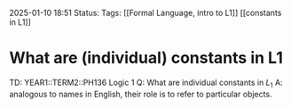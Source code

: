 2025-01-10 18:51
Status: 
Tags: [[Formal Language, intro to L1]] [[constants in L1]]
# What are (individual) constants in L1

TD: YEAR1::TERM2::PH136 Logic 1
Q: What are individual constants in $L_{1}$
A: analogous to names in English, their role is to refer to particular objects.